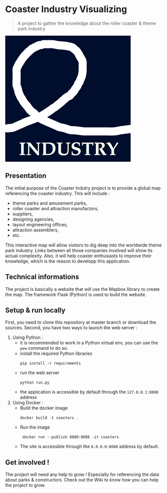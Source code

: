 # Coaster Industry Visualizing
>A project to gather the knowledge about the roller coaster & theme park industry.

![Alt text](/app/static/img/coaster-industry-logo-400px.png)

## Presentation
The initial purpose of the Coaster Indutry project is to provide a global map referencing the coaster industry. This will include :
* theme parks and amusement parks,
* roller coaster and attraction manufactors,
* suppliers,
* designing agencies,
* layout engineering offices,
* attraction assemblers,
* etc.

This interactive map will allow visitors to dig deep into the worldwide theme park industry. Links between all those companies involved will show its actual complexity. Also, it will help coaster enthusiasts to improve their knowledge, which is the reason to developp this application.


## Technical informations
The project is basically a website that will use the Mapbox library to create the map. The framework Flask (Python) is used to build the website.


## Setup & run locally
First, you need to clone this repository at master branch or download the sources.
Second, you have two ways to launch the web server :
1. Using Python :
    * it is recommended to work in a Python virtual env, you can use the ```pew``` command to do so.
    * install the required Python libraries 
        ```
        pip install -r requirements
        ```
    * run the web server 
        ```
        python run.py
        ```
    * the application is accessible by default through the ```127.0.0.1:8080``` address
2. Using Docker :
    * Build the docker image
        ```
        docker build -t coasters .
        ```
    * Run the image 
        ```
         docker run --publish 8080:8080 -it coasters
    * The site is accessible through the ```0.0.0.0:8080``` address by default.


## Get involved !
The project will need any help to grow ! Especially for referencing the data about parks & constructors. Check out the Wiki to know how you can help the project to grow.